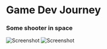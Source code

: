 # Game Dev Journey

### Some shooter in space

![Screenshot](screenshot/galag1.png)
![Screenshot](screenshot/galag2.png)